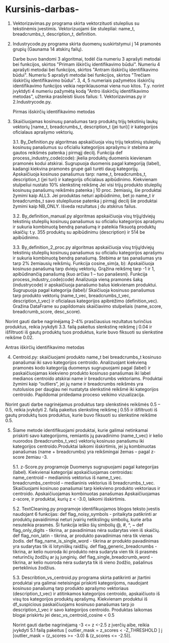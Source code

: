 # Kursinis-darbas-

1. Vektorizavimas.py programa skirta vektorzituoti stuleplius su tekstinėmis įvestimis. Vektorizuojami šie stulepliai: name_t, breadcrumbs_t, description_t, definition.
2. Industrycode.py programa skirta duomenų suskirtstymui į 14 pramonės grupių (Gaunama 14 atskirų failų).

   Darbe buvo bandomi 3 algoritmai, todėl čia numeriu 3 aprašyti metodai bei funkcijos, skirtos "Primam iškirčių identifikavimo būdui". Numeriu 4 aprašyti metodai bei funkcijos, skirtos "Antram išskirčių identifikavimo būdui". Numeriu 5 aprašyti metodai bei funkcijos, skirtos "Trečiam išskirčių identifikavimo būdui".
   3, 4, 5 numeriais pažymėtos išskirčių identifikavimo funkcijos veikia nepriklausomai viena nuo kitos. T.y. norint įvyktdyti 4 numeriu pažymėtą kodą "Antro išskirčių identifikavimo metodas", užtenka prasileisti šiuos failus: 1. Vektorizavimas.py ir 2.Industrycode.py.

   Pirmas išskirčių identifikavimo metodas

3.  Skaičiuojamas kosinusų panašumas tarp produktų trijų tekstinių laukų vektorių [name_t, breadcrumbs_t, description_t (jei turi)] ir kategorijos oficialaus aprašymo vektorių.
   
      3.1.  By_Definition.py algoritmas apskaičiuoja visų trijų tekstinių stuleplių kosinusų panašumus su oficialiu kategorijos aprašymu ir stebima ar gautos reikšmės patenka į pirmąjį decilį. 
   Funkcija def process_industry_code(code): įkelia produktų duomenis kievienam pramonės kodui atskirai. Sugrupuoja duomenis pagal kategoriją (label), kadangi kiekvina pramonės grupė gali turėti daug kategorijų.
                                                Apskaičiuoja kosinuso panašumus tarp: name_t, breadcrumbs_t, description_t (jei turi) ir kategorijs oficialaus apibūdinimo.
                                                Kiekvienam stulpeliui nustato 10% slenkstinę reikšmę
                                                Jei visi trijų produkto stuleplių kosinusų panašumų reikšmės patenka į 10 proc. žemiasių, šie produktai žymimi kaip ALL3.
                                                Jei produktas neturi apibūdinimo, bet jo name_t ir breadcrumbs_t savo stulepliuose patenka į pirmąjį decilį šie produktai žymimi kaip NB_ONLY.
                                                Išveda rezultatus į du atskirus failus.

      3.2.  By_definition_manual.py algoritmas apskaičiuoja visų trijų/dviejų tekstinių stuleplių kosinusų panašumus su oficialiu kategorijos aprašymu ir sukuria kombinuotą bendrą panašumą ir pateikia fiksuotą       produktų skaičių: t.y. 355 produktų su apibūdinimu (description) ir 514 be apibūdinimo.

      3.3.  By_definition_2_proc.py algoritmas apskaičiuoja visų trijų/dviejų tekstinių stuleplių kosinusų panašumus su oficialiu kategorijos aprašymu ir sukuria kombinuotą bendrą panašumą. Stebima ar tas panašumas yra tarp 2% žemiausių reikšmių.
    Funkcija cosine_sim(a, b): Apskaičiuoja kosinuso panašumą tarp dviejų vektorių. Grąžina reikšmę tarp -1 ir 1, apibūdinančią panašumą (kuo arčiau 1 – tuo panašesni).
    Funkcija process_industry_code(code) Analizuoja vieną pramonės šaką (industrycode) ir apskaičiuoja panašumo balus kiekvienam produktui. Sugrupuoja pagal kategorija (label)/
                                            Skaičiuoja kosinuso panašumus tarp produkto vektorių (name_t_vec, breadcrumbs_t_vec, description_t_vec) ir oficialaus kategorijos apibrėžimo (definition_vec).
                                            Gražina DataFrame su papildomais skaičiavimo stulpeliais (name_score, breadcrumb_score, desc_score).                         
  
   Norint gauti darbe nagrinėjamą 2-4% prasčiausius rezultatus turinčius produktus, reikia įvykdyti 3.3. failą pakeitus slenkstinę reikšmę į 0.04 ir išfiltruoti iš gautų produktų tuos produktus, kurie buvo fiksuoti su slenkstine reikšme 0.02.

  Antras iškirčių identifikavimo metodas
  
4.  Centroid.py: skaičiuojami produkto name_t bei breadcrumbs_t kosinuso panašumai iki savo kategorijos centroido. Analizuojant kiekvieną pramonės kodo kategoriją duomenys sugrupuojami pagal (label) ir paskaičiuojamas kiekvieno produkto kosinuso panašumas iki label medianos centroido atskirai name ir breadcrumbs vektoriams. Produktai žymimi kaip “outliers”, jei jų name ir breadcrumbs reikšmės yra nutolusios per daugiau nei nustatyta slenkstinė reikšmė iki kategorijos centroido. Papildomai pridedama proceso veikimo vizualizacija. 

 

   Norint gauti darbe nagrinėjamus produktus tarp slenkstinės reikšmės 0.5 – 0.5, reikia įvykdyti 2. failą pakeitus slenkstinę reikšmę į 0.55 ir išfiltruoti iš gautų produktų tuos produktus, kurie buvo fiksuoti su slenkstine reikšme 0.5. 


5. Šiame metode identifikuojami produktai, kurie galimai netinkamai priskirti savo kategorijoms, remiantis jų pavadinimo (name_t_vec) ir kelio nuorodos (breadcrumbs_t_vec) vektorių kosinuso panašumu iki kategorijos centroido.Produktai laikomi išskirtimis, jei jų kombinuotas panašumas (name + breadcrumbs) yra reikšmingai žemas – pagal z-score žemiau -3.

   5.1. z-Score.py programoje
                              Duomenys sugrupuojami pagal kategorijas (label).
                              Kiekvienai kategorijai apskaičiuojamas centroidas:
                                          name_centroid – medianinis vektorius iš name_t_vec.
                                          breadcrumbs_centroid – medianinis vektorius iš breadcrumbs_t_vec.
                              Skaičiuojami kosinuso panašumai tarp kiekvieno produkto vektoriaus ir centroido.
                              Apskaičiuojamas kombinuotas panašumas
                              Apskaičiuojamas z-score, ir produktai, kurių z < -3.0, laikomi išskirtimis.

   5.2. TextCleaning.py programoje identifikuojamos blogos teksto įvestis naudojant 6 funkcijas:
                              def flag_noisy_symbols - pritaikyta patikrinti ar produktų pavaidinimai neturi įvairių netikslingų simbolių, kurie arba nesuteikia prasmės. Ši funkcija ieško šių simbolių @, #, ^, ~
                              def flag_only_digits - tikrina, ar pavadinimas nėra sudarytas vien iš skaičių.
                              def flag_non_latin - tikrina, ar produkto pavadinimas nėra tik vienas žodis.
                              def flag_name_is_single_word - tikrina ar produkto pavadinimas yra sudarytas tik iš lotyniškų raidžių.
                              def flag_generic_breadcrumbs -tikrina, ar kelio nuoroda iki produkto nėra sudaryta vien tik iš prasmės neturinčių žodžių ar jų junginių.
                              def flag_single_breadcrumb_word - tikrina, ar kelio nuoroda nėra sudaryta tik iš vieno žodžio, pašalinus perteklinius žodžius.

   5.3. Describtion_vs_centroid.py  programa skirta patikrinti ar įtartini produktai yra galimai neteisingai priskirti kategorijoms, naudojant kosinuso panašumą tarp produkto aprašymo vektoriaus (description_t_vec) ir atitinkamos kategorijos centroido, apskaičiuoto iš visų tos kategorijos produktų aprašymų.
                              Kiekvienam produktui iš df_suspicious paskaičiuojams kosinuso panašumas tarp jo description_t_vec ir savo kategorijos centroido.
                              Produktas laikomas blogai priskirtu jei desc_vs_centroid_cosine < 0.5
                              
   Norint gauti darbe nagrinėjamą -3 <= z <-2.5 z įverčių aibe, reikia įvykdyti 5.1 failą pakeitus [ outlier_mask = z_scores < -Z_THRESHOLD ] į [outlier_mask = (z_scores >= -3.0) & (z_scores <= -2.5)].

   



 













